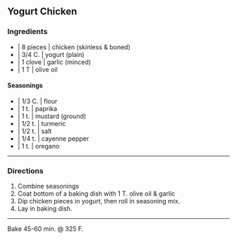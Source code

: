 ## Yogurt Chicken

### Ingredients

* | 8 pieces | chicken (skinless & boned)
* | 3/4 C.   | yogurt (plain)
* | 1 clove  | garlic (minced)
* | 1 T      | olive oil

#### Seasonings

* | 1/3 C. | flour
* | 1 t.   | paprika
* | 1 t.   | mustard (ground)
* | 1/2 t. | turmeric
* | 1/2 t. | salt
* | 1/4 t. | cayenne pepper
* | 1 t.   | oregano

---

### Directions

1. Combine seasonings
1. Coat bottom of a baking dish with 1 T. olive oil & garlic
1. Dip chicken pieces in yogurt, then roll in seasoning mix.
1. Lay in baking dish.

---

Bake 45-60 min. @ 325 F.
